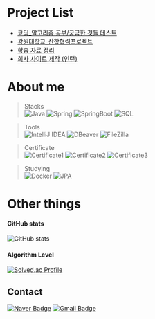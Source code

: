 
# Project List
* [코딩_알고리즘 공부/궁금한 것들 테스트]( https://github.com/seuhong98/Coding_Study )
* [강원대학교_산학협력프로젝트]( https://github.com/seuhong98/industry-university_project )
* [학습 자료 정리]( https://github.com/seuhong98/Study )
* [회사 사이트 제작 (인턴)]( https://www.seedssoft.com/ )



# About me
> Stacks  
    ![Java](https://img.shields.io/badge/Java-CC0000?style=flat&logo=OpenJDK&logoColor=white) ![Spring](https://img.shields.io/badge/Spring-6DB33F?style=flat&logo=Spring&logoColor=white) ![SpringBoot](https://img.shields.io/badge/SpringBoot-6DB33F?style=flat&logo=SpringBoot&logoColor=white) ![SQL](https://img.shields.io/badge/SQL-000000?style=flat&logoColor=white)


> Tools  
    ![IntelliJ IDEA](https://img.shields.io/badge/IntelliJ-000000?style=flat&logo=IntelliJIDEA&logoColor=white) ![DBeaver](https://img.shields.io/badge/DBeaver-964b00?style=flat&logoColor=white) ![FileZilla](https://img.shields.io/badge/FileZilla-BF0000?style=flat&logo=FileZilla&logoColor=white)   


> Certificate   
    ![Certificate1](https://img.shields.io/badge/정보처리기사-000000?style=flat&logoColor=white) ![Certificate2](https://img.shields.io/badge/SQLD-000000?style=flat&logoColor=white) ![Certificate3](https://img.shields.io/badge/정보보안기사(필기)|진행중-000000?style=flat&logoColor=white)


> Studying   
    ![Docker](https://img.shields.io/badge/Docker-2496ED?style=flat&logo=Docker&logoColor=white) ![JPA](https://img.shields.io/badge/JPA-000000?style=flat&logoColor=white)



# Other things


#### GitHub stats
![GitHub stats](https://github-readme-stats.vercel.app/api?username=seuhong98&show_icons=true&theme=radical)


#### Algorithm Level
[![Solved.ac Profile](http://mazassumnida.wtf/api/v2/generate_badge?boj=tlstmdgh369)](https://solved.ac/tlstmdgh369/)  



## Contact
 [![Naver Badge](https://img.shields.io/badge/Naver-03C75A?style=flat-square&logo=Naver&logoColor=white&link=mailto:tlstmdgh369@naver.com)](mailto:tlstmdgh369@naver.com) [![Gmail Badge](https://img.shields.io/badge/Gmail-EA4335?style=flat-square&logo=Gmail&logoColor=white&link=mailto:tlstmdgh369@gmail.com)](mailto:tlstmdgh369@gmail.com)
